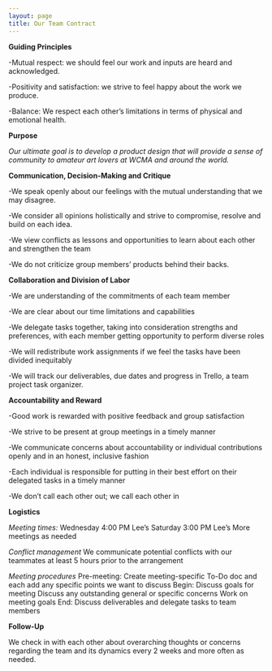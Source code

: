 ```yaml
---
layout: page
title: Our Team Contract
---
```


**Guiding Principles**

  -Mutual respect: we should feel our work and inputs are heard and acknowledged.
  
  -Positivity and satisfaction: we strive to feel happy about the work we produce.
  
  -Balance: We respect each other’s limitations in terms of physical and emotional health.

**Purpose**

  *Our ultimate goal is to develop a product design that will provide a sense of community to amateur art lovers at WCMA and around the world.*

**Communication, Decision-Making and Critique**

  -We speak openly about our feelings with the mutual understanding that we may disagree. 
  
  -We consider all opinions holistically and strive to compromise, resolve and build on each idea. 

  -We view conflicts as lessons and opportunities to learn about each other and strengthen the team 
  
  -We do not criticize group members’ products behind their backs.

**Collaboration and Division of Labor**

-We are understanding of the commitments of each team member

-We are clear about our time limitations and capabilities

-We delegate tasks together, taking into consideration strengths and preferences, with each member getting opportunity to perform diverse roles

-We will redistribute work assignments if we feel the tasks have been divided inequitably

-We will track our deliverables, due dates and progress in Trello, a team project task organizer. 

**Accountability and Reward**

-Good work is rewarded with positive feedback and group satisfaction

-We strive to be present at group meetings in a timely manner

-We communicate concerns about accountability or individual contributions openly and in an honest, inclusive fashion

-Each individual is responsible for putting in their best effort on their delegated tasks in a timely manner

-We don’t call each other out; we call each other in

**Logistics**

*Meeting times:*
Wednesday 4:00 PM Lee’s
Saturday 3:00 PM Lee’s
More meetings as needed

*Conflict management*
We communicate potential conflicts with our teammates at least 5 hours prior to the arrangement

*Meeting procedures*
Pre-meeting: Create meeting-specific To-Do doc and each add any specific points we want to discuss
Begin: Discuss goals for meeting
Discuss any outstanding general or specific concerns
Work on meeting goals
End: Discuss deliverables and delegate tasks to team members

**Follow-Up**

We check in with each other about overarching thoughts or concerns regarding the team and its dynamics every 2 weeks and more often as needed. 




